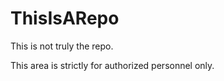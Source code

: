 ThisIsARepo
===========

This is not truly the repo.

This area is strictly for authorized personnel only.
